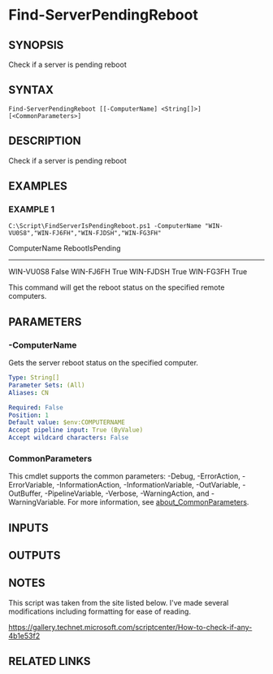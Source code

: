# Find-ServerPendingReboot

## SYNOPSIS
Check if a server is pending reboot

## SYNTAX

```
Find-ServerPendingReboot [[-ComputerName] <String[]>] [<CommonParameters>]
```

## DESCRIPTION
Check if a server is pending reboot

## EXAMPLES

### EXAMPLE 1
```
C:\Script\FindServerIsPendingReboot.ps1 -ComputerName "WIN-VU0S8","WIN-FJ6FH","WIN-FJDSH","WIN-FG3FH"
```

ComputerName                                          RebootIsPending
------------                                          ---------------
WIN-VU0S8                                             False
WIN-FJ6FH                                             True
WIN-FJDSH                                             True
WIN-FG3FH                                             True

This command will get the reboot status on the specified remote computers.

## PARAMETERS

### -ComputerName
Gets the server reboot status on the specified computer.

```yaml
Type: String[]
Parameter Sets: (All)
Aliases: CN

Required: False
Position: 1
Default value: $env:COMPUTERNAME
Accept pipeline input: True (ByValue)
Accept wildcard characters: False
```

### CommonParameters
This cmdlet supports the common parameters: -Debug, -ErrorAction, -ErrorVariable, -InformationAction, -InformationVariable, -OutVariable, -OutBuffer, -PipelineVariable, -Verbose, -WarningAction, and -WarningVariable. For more information, see [about_CommonParameters](http://go.microsoft.com/fwlink/?LinkID=113216).

## INPUTS

## OUTPUTS

## NOTES
This script was taken from the site listed below.
I've made several
modifications including formatting for ease of reading.

https://gallery.technet.microsoft.com/scriptcenter/How-to-check-if-any-4b1e53f2

## RELATED LINKS
